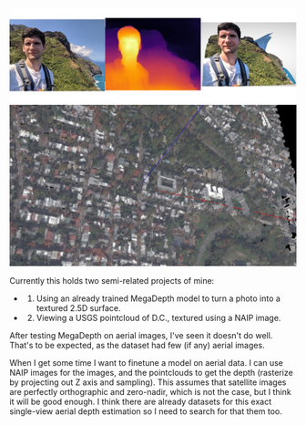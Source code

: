 ![alt text](./example_trio.jpg)
![alt text](./pointcloud.jpg)

Currently this holds two semi-related projects of mine:
 - 1. Using an already trained MegaDepth model to turn a photo into a textured 2.5D surface.
 - 2. Viewing a USGS pointcloud of D.C., textured using a NAIP image.

After testing MegaDepth on aerial images, I've seen it doesn't do well. That's to be expected,
as the dataset had few (if any) aerial images.

When I get some time I want to finetune a model on aerial data. I can use NAIP images for the images, and the pointclouds to get the depth (rasterize by projecting out Z axis and sampling).
This assumes that satellite images are perfectly orthographic and zero-nadir, which is not the case, but I think it will be good enough.
I think there are already datasets for this exact single-view aerial depth estimation so I need to search for that them too.
